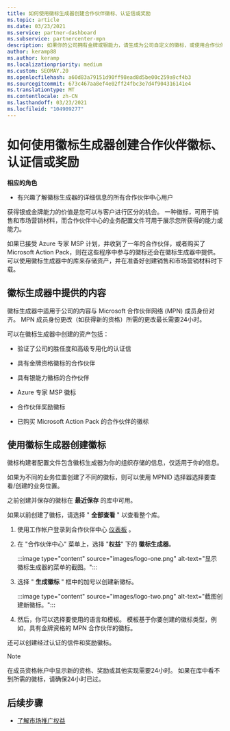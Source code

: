 ```yaml
---
title: 如何使用徽标生成器创建合作伙伴徽标、认证信或奖励
ms.topic: article
ms.date: 03/23/2021
ms.service: partner-dashboard
ms.subservice: partnercenter-mpn
description: 如果你的公司拥有金牌或银能力，请生成为公司自定义的徽标，或使用合作伙伴中心的徽标生成器工具请求自定义的认证信。
author: keramp88
ms.author: keramp
ms.localizationpriority: medium
ms.custom: SEOMAY.20
ms.openlocfilehash: a60d83a79151d90ff98ead8d5be00c259a9cf4b3
ms.sourcegitcommit: 673c467aa8ef4e02ff24fbc3e7d4f904316141e4
ms.translationtype: MT
ms.contentlocale: zh-CN
ms.lasthandoff: 03/23/2021
ms.locfileid: "104909277"
---
```

# <a name="how-to-create-a-partner-logo-certified-letter-or-award-using-logo-builder"></a>如何使用徽标生成器创建合作伙伴徽标、认证信或奖励

**相应的角色**

- 有兴趣了解徽标生成器的详细信息的所有合作伙伴中心用户

获得银或金牌能力的价值是您可以与客户进行区分的机会。 一种徽标，可用于销售和市场营销材料，而合作伙伴中心的业务配置文件可用于展示您所获得的能力或能力。 

如果已接受 Azure 专家 MSP 计划，并收到了一年的合作伙伴，或者购买了 Microsoft Action Pack，则在这些程序中参与的徽标还会在徽标生成器中提供。 可以使用徽标生成器中的库来存储资产，并在准备好创建销售和市场营销材料时下载。 

## <a name="what-is-available-in-logo-builder"></a>徽标生成器中提供的内容

徽标生成器中适用于公司的内容与 Microsoft 合作伙伴网络 (MPN) 成员身份对齐。 MPN 成员身份更改（如获得新的资格）所需的更改最长需要24小时。  

可以在徽标生成器中创建的资产包括：

- 验证了公司的胜任度和高级专用化的认证信

- 具有金牌资格徽标的合作伙伴

- 具有银能力徽标的合作伙伴

- Azure 专家 MSP 徽标

- 合作伙伴奖励徽标

- 已购买 Microsoft Action Pack 的合作伙伴的徽标

## <a name="create-a-logo-using-logo-builder"></a>使用徽标生成器创建徽标

徽标构建者配置文件包含徽标生成器为你的组织存储的信息，仅适用于你的信息。

如果为不同的业务位置创建了不同的徽标，则可以使用 MPNID 选择器选择要查看/创建的业务位置。

之前创建并保存的徽标在 **最近保存** 的库中可用。

如果以前创建了徽标，请选择 " **全部查看** " 以查看整个库。

1. 使用工作帐户登录到合作伙伴中心 [仪表板](https://partner.microsoft.com/dashboard) 。

1. 在 "合作伙伴中心" 菜单上，选择 "**权益**" 下的 **徽标生成器**。
 
   :::image type="content" source="images/logo-one.png" alt-text="显示徽标生成器的菜单的截图。":::

3. 选择 " **生成徽标** " 框中的加号以创建新徽标。

   :::image type="content" source="images/logo-two.png" alt-text="截图创建新徽标。":::

4. 然后，你可以选择要使用的语言和模板。 模板基于你要创建的徽标类型，例如，具有金牌资格的 MPN 合作伙伴的徽标。

还可以创建经过认证的信件和奖励徽标。

>[!NOTE]
>在成员资格帐户中显示新的资格、奖励或其他实现需要24小时。 如果在库中看不到所需的徽标，请确保24小时已过。

## <a name="next-steps"></a>后续步骤

- [了解市场推广权益](mpn-learn-about-go-to-market-benefits.md)
